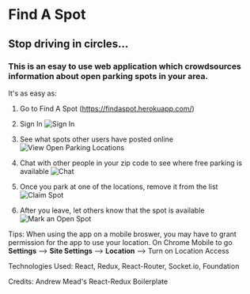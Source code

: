# Find A Spot
## Stop driving in circles...
### This is an esay to use web application which crowdsources information about open parking spots in your area.  

It's as easy as:

1. Go to Find A Spot (https://findaspot.herokuapp.com/)

2. Sign In
![Sign In](http://g.recordit.co/R1Sxzi2EJK.gif)

3. See what spots other users have posted online
![View Open Parking Locations](http://g.recordit.co/lsJ6CBwYBY.gif)

4. Chat with other people in your zip code to see where free parking is available
![Chat](http://g.recordit.co/ew7xXrMb09.gif)

5. Once you park at one of the locations, remove it from the list
![Claim Spot](http://g.recordit.co/iPRZibszfG.gif)

6. After you leave, let others know that the spot is available
![Mark an Open Spot](http://g.recordit.co/dmATplTVNd.gif)

Tips:
When using the app on a mobile broswer, you may have to grant permission for the app to use your location.
On Chrome Mobile to go **Settings** --> **Site Settings** --> **Location** --> Turn on Location Access

Technologies Used: 
React, Redux, React-Router, Socket.io, Foundation

Credits:
Andrew Mead's React-Redux Boilerplate
